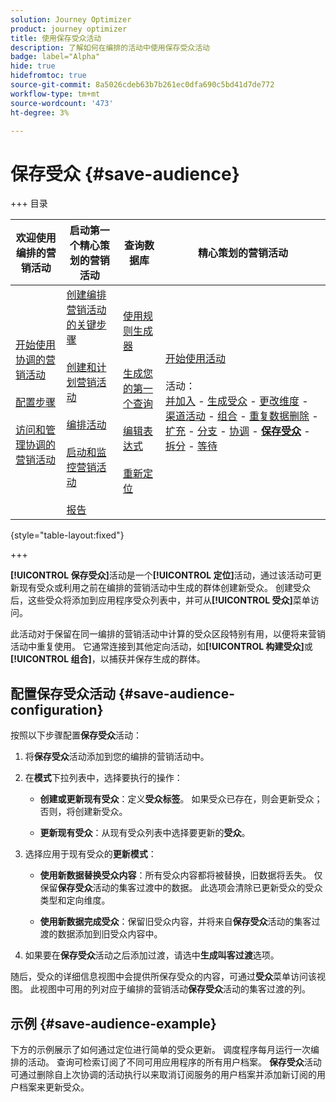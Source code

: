 ```yaml
---
solution: Journey Optimizer
product: journey optimizer
title: 使用保存受众活动
description: 了解如何在编排的活动中使用保存受众活动
badge: label="Alpha"
hide: true
hidefromtoc: true
source-git-commit: 8a5026cdeb63b7b261ec0dfa690c5bd41d7de772
workflow-type: tm+mt
source-wordcount: '473'
ht-degree: 3%

---
```


# 保存受众 {#save-audience}

+++ 目录

| 欢迎使用编排的营销活动 | 启动第一个精心策划的营销活动 | 查询数据库 | 精心策划的营销活动 |
|---|---|---|---|
| [开始使用协调的营销活动](../gs-orchestrated-campaigns.md)<br/><br/>[配置步骤](../configuration-steps.md)<br/><br/>[访问和管理协调的营销活动](../access-manage-orchestrated-campaigns.md) | [创建编排营销活动的关键步骤](../gs-campaign-creation.md)<br/><br/>[创建和计划营销活动](../create-orchestrated-campaign.md)<br/><br/>[编排活动](../orchestrate-activities.md)<br/><br/>[启动和监控营销活动](../start-monitor-campaigns.md)<br/><br/>[报告](../reporting-campaigns.md) | [使用规则生成器](../orchestrated-rule-builder.md)<br/><br/>[生成您的第一个查询](../build-query.md)<br/><br/>[编辑表达式](../edit-expressions.md)<br/><br/>[重新定位](../retarget.md) | [开始使用活动](about-activities.md)<br/><br/>活动：<br/>[并加入](and-join.md) - [生成受众](build-audience.md) - [更改维度](change-dimension.md) - [渠道活动](channels.md) - [组合](combine.md) - [重复数据删除](deduplication.md) - [扩充](enrichment.md) - [分支](fork.md) - [协调](reconciliation.md) - <b>[保存受众](save-audience.md)</b> - [拆分](split.md) - [等待](wait.md) |

{style="table-layout:fixed"}

+++


**[!UICONTROL 保存受众]**&#x200B;活动是一个&#x200B;**[!UICONTROL 定位]**&#x200B;活动，通过该活动可更新现有受众或利用之前在编排的营销活动中生成的群体创建新受众。 创建受众后，这些受众将添加到应用程序受众列表中，并可从&#x200B;**[!UICONTROL 受众]**&#x200B;菜单访问。

此活动对于保留在同一编排的营销活动中计算的受众区段特别有用，以便将来营销活动中重复使用。 它通常连接到其他定向活动，如&#x200B;**[!UICONTROL 构建受众]**&#x200B;或&#x200B;**[!UICONTROL 组合]**，以捕获并保存生成的群体。

## 配置保存受众活动 {#save-audience-configuration}

按照以下步骤配置&#x200B;**保存受众**&#x200B;活动：

1. 将&#x200B;**保存受众**&#x200B;活动添加到您的编排的营销活动中。

1. 在&#x200B;**模式**&#x200B;下拉列表中，选择要执行的操作：

   * **创建或更新现有受众**：定义&#x200B;**受众标签**。 如果受众已存在，则会更新受众；否则，将创建新受众。

   * **更新现有受众**：从现有受众列表中选择要更新的&#x200B;**受众**。

1. 选择应用于现有受众的&#x200B;**更新模式**：

   * **使用新数据替换受众内容**：所有受众内容都将被替换，旧数据将丢失。 仅保留&#x200B;**保存受众**&#x200B;活动的集客过渡中的数据。 此选项会清除已更新受众的受众类型和定向维度。

   * **使用新数据完成受众**：保留旧受众内容，并将来自&#x200B;**保存受众**&#x200B;活动的集客过渡的数据添加到旧受众内容中。

1. 如果要在&#x200B;**保存受众**&#x200B;活动之后添加过渡，请选中&#x200B;**生成叫客过渡**&#x200B;选项。

随后，受众的详细信息视图中会提供所保存受众的内容，可通过&#x200B;**受众**&#x200B;菜单访问该视图。 此视图中可用的列对应于编排的营销活动&#x200B;**保存受众**&#x200B;活动的集客过渡的列。

## 示例 {#save-audience-example}

下方的示例展示了如何通过定位进行简单的受众更新。 调度程序每月运行一次编排的活动。 查询可检索订阅了不同可用应用程序的所有用户档案。 **保存受众**&#x200B;活动可通过删除自上次协调的活动执行以来取消订阅服务的用户档案并添加新订阅的用户档案来更新受众。
